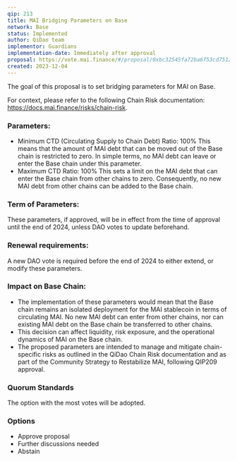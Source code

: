 ```yaml
---
qip: 213
title: MAI Bridging Parameters on Base
network: Base
status: Implemented
author: QiDao team
implementor: Guardians
implementation-date: Immediately after approval
proposal: https://vote.mai.finance/#/proposal/0xbc32545fa72ba6f53cd7512d0b133d47e23ac52c41b86d058fab11e3ca45a7ab
created: 2023-12-04
---
```


The goal of this proposal is to set bridging parameters for MAI on Base.

For context, please refer to the following Chain Risk documentation: https://docs.mai.finance/risks/chain-risk.

### **Parameters:**

* Minimum CTD (Circulating Supply to Chain Debt) Ratio: 100%
This means that the amount of MAI debt that can be moved out of the Base chain is restricted to zero. In simple terms, no MAI debt can leave or enter the Base chain under this parameter.
* Maximum CTD Ratio: 100%
This sets a limit on the MAI debt that can enter the Base chain from other chains to zero. Consequently, no new MAI debt from other chains can be added to the Base chain.

### **Term of Parameters:**

These parameters, if approved, will be in effect from the time of approval until the end of 2024, unless DAO votes to update beforehand.

### **Renewal requirements:**

A new DAO vote is required before the end of 2024 to either extend, or modify these parameters.

### **Impact on Base Chain:**

* The implementation of these parameters would mean that the Base chain remains an isolated deployment for the MAI stablecoin in terms of circulating MAI. No new MAI debt can enter from other chains, nor can existing MAI debt on the Base chain be transferred to other chains.
* This decision can affect liquidity, risk exposure, and the operational dynamics of MAI on the Base chain.
* The proposed parameters are intended to manage and mitigate chain-specific risks as outlined in the QiDao Chain Risk documentation and as part of the Community Strategy to Restabilize MAI, following QIP209 approval.

### **Quorum Standards**

The option with the most votes will be adopted.

### Options

* Approve proposal
* Further discussions needed
* Abstain
